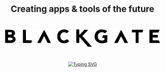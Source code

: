 <h1 align="center"> Creating apps & tools of the future</h1>

<div align="center">

</br>

![Blackgate Pen](<./resources/Blackgate Black.png>)

</br>

[![Typing SVG](https://readme-typing-svg.herokuapp.com?font=Fira+Code&weight=500&pause=1500&color=5D009A&center=true&vCenter=true&random=true&width=700&height=100&lines=Smart+Solutions+for+a+More+Efficient+Tomorrow.;Transforming+Potential+into+Performance+with+AI)](https://git.io/typing-svg)

</div>